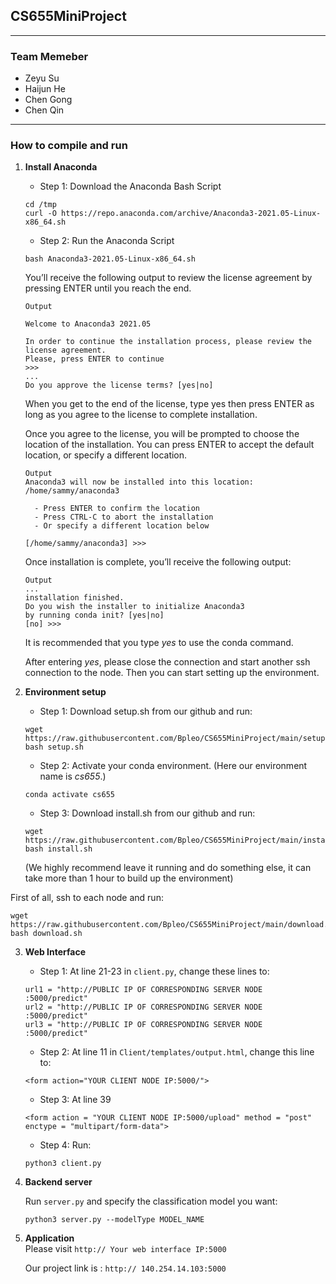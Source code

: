## CS655MiniProject
***

### Team Memeber
+ Zeyu Su
+ Haijun He
+ Chen Gong
+ Chen Qin
***
### How to compile and run
   
1. **Install Anaconda**
   + Step 1: Download the Anaconda Bash Script
    ```
    cd /tmp
   curl -O https://repo.anaconda.com/archive/Anaconda3-2021.05-Linux-x86_64.sh
   ```
   + Step 2: Run the Anaconda Script
   ````
   bash Anaconda3-2021.05-Linux-x86_64.sh
   ````
   You’ll receive the following output to review the license agreement by pressing ENTER until you reach the end.
   ```
   Output
   
   Welcome to Anaconda3 2021.05
   
   In order to continue the installation process, please review the license agreement.
   Please, press ENTER to continue
   >>>
   ...
   Do you approve the license terms? [yes|no]
   ```
   When you get to the end of the license, type yes then press ENTER as long as you agree to the license to complete installation.

   Once you agree to the license, you will be prompted to choose the location of the installation. You can press ENTER to accept the default location, or specify a different location.
   ```
   Output
   Anaconda3 will now be installed into this location:
   /home/sammy/anaconda3
   
     - Press ENTER to confirm the location
     - Press CTRL-C to abort the installation
     - Or specify a different location below
   
   [/home/sammy/anaconda3] >>>
   ```
   Once installation is complete, you’ll receive the following output:
   ```
   Output
   ...
   installation finished.
   Do you wish the installer to initialize Anaconda3
   by running conda init? [yes|no]
   [no] >>>
   ```
   It is recommended that you type *yes* to use the conda command.
   
   After entering *yes*, please close the connection and start another ssh connection to the node. Then you can start setting up the environment.
   

2. **Environment setup**
   + Step 1: Download setup.sh from our github and run: 
   
   ````
   wget https://raw.githubusercontent.com/Bpleo/CS655MiniProject/main/setup.sh
   bash setup.sh
   ````
   + Step 2: Activate your conda environment. (Here our environment name is *cs655*.)
   
   ```
   conda activate cs655
   ```
   + Step 3: Download install.sh from our github and run:
    
   ```
   wget https://raw.githubusercontent.com/Bpleo/CS655MiniProject/main/install.sh
   bash install.sh
   ```
    (We highly recommend leave it running and do something else, it can take more than 1 hour to build up the environment)


First of all, ssh to each node and run:
```
wget https://raw.githubusercontent.com/Bpleo/CS655MiniProject/main/download.sh
bash download.sh
```

3. **Web Interface**

   + Step 1: At line 21-23 in ```client.py```, change these lines to:
   ```
   url1 = "http://PUBLIC IP OF CORRESPONDING SERVER NODE :5000/predict"
   url2 = "http://PUBLIC IP OF CORRESPONDING SERVER NODE :5000/predict"
   url3 = "http://PUBLIC IP OF CORRESPONDING SERVER NODE :5000/predict"
   ```   
   + Step 2: At line 11 in ```Client/templates/output.html```, change this line to:
   ```
   <form action="YOUR CLIENT NODE IP:5000/">
   ```
   + Step 3: At line 39
   ```
   <form action = "YOUR CLIENT NODE IP:5000/upload" method = "post" enctype = "multipart/form-data">
   ```
   + Step 4: Run:
   ```
   python3 client.py
   ```
4. **Backend server**

   Run ```server.py``` and specify the classification model you want:
   ```
   python3 server.py --modelType MODEL_NAME
   ```
5. **Application**   
   Please visit ```http:// Your web interface IP:5000```
   
   Our project link is : ```http:// 140.254.14.103:5000```
